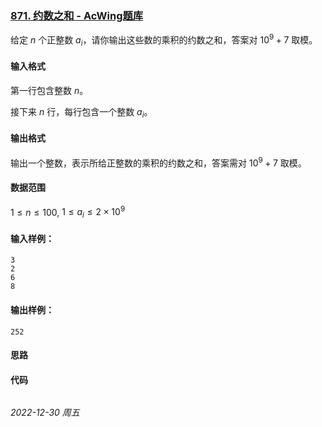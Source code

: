 ### [871. 约数之和 - AcWing题库](https://www.acwing.com/problem/content/873/)

给定 $n$ 个正整数 $a_i$，请你输出这些数的乘积的约数之和，答案对 $10^9+7$ 取模。

#### 输入格式

第一行包含整数 $n$。

接下来 $n$ 行，每行包含一个整数 $a_i$。

#### 输出格式

输出一个整数，表示所给正整数的乘积的约数之和，答案需对 $10^9+7$ 取模。

#### 数据范围

$1 \leq n \leq 100,$
$1 \leq a_i \leq 2 \times 10^9$

#### 输入样例：

```
3
2
6
8
```

#### 输出样例：

```
252
```

#### 思路



#### 代码

```cpp
```


*2022-12-30 周五*